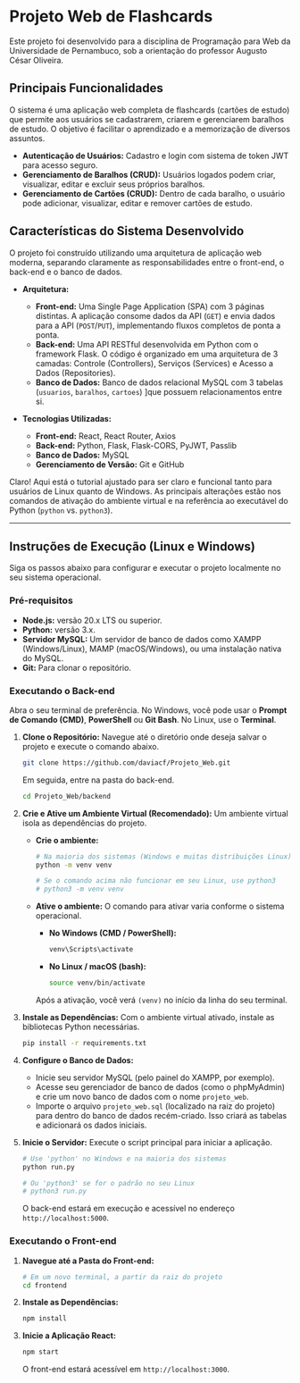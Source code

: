 
# Projeto Web de Flashcards

Este projeto foi desenvolvido para a disciplina de Programação para Web da Universidade de Pernambuco, sob a orientação do professor Augusto César Oliveira.

## Principais Funcionalidades 

O sistema é uma aplicação web completa de flashcards (cartões de estudo) que permite aos usuários se cadastrarem, criarem e gerenciarem baralhos de estudo. O objetivo é facilitar o aprendizado e a memorização de diversos assuntos. 

* **Autenticação de Usuários:** Cadastro e login com sistema de token JWT para acesso seguro. 
* **Gerenciamento de Baralhos (CRUD):** Usuários logados podem criar, visualizar, editar e excluir seus próprios baralhos. 
* **Gerenciamento de Cartões (CRUD):** Dentro de cada baralho, o usuário pode adicionar, visualizar, editar e remover cartões de estudo. 

## Características do Sistema Desenvolvido 

O projeto foi construído utilizando uma arquitetura de aplicação web moderna, separando claramente as responsabilidades entre o front-end, o back-end e o banco de dados. 

* **Arquitetura:**
    * **Front-end:** Uma Single Page Application (SPA) com 3 páginas distintas. A aplicação consome dados da API (`GET`) e envia dados para a API (`POST`/`PUT`), implementando fluxos completos de ponta a ponta.
    * **Back-end:** Uma API RESTful desenvolvida em Python com o framework Flask. O código é organizado em uma arquitetura de 3 camadas: Controle (Controllers), Serviços (Services) e Acesso a Dados (Repositories). 
    * **Banco de Dados:** Banco de dados relacional MySQL com 3 tabelas (`usuarios`, `baralhos`, `cartoes`) ]que possuem relacionamentos entre si. 

* **Tecnologias Utilizadas:**
    * **Front-end:** React, React Router, Axios
    * **Back-end:** Python, Flask, Flask-CORS, PyJWT, Passlib
    * **Banco de Dados:** MySQL
    * **Gerenciamento de Versão:** Git e GitHub

Claro\! Aqui está o tutorial ajustado para ser claro e funcional tanto para usuários de Linux quanto de Windows. As principais alterações estão nos comandos de ativação do ambiente virtual e na referência ao executável do Python (`python` vs. `python3`).

-----

## Instruções de Execução (Linux e Windows)

Siga os passos abaixo para configurar e executar o projeto localmente no seu sistema operacional.

### Pré-requisitos

  * **Node.js:** versão 20.x LTS ou superior.
  * **Python:** versão 3.x.
  * **Servidor MySQL:** Um servidor de banco de dados como XAMPP (Windows/Linux), MAMP (macOS/Windows), ou uma instalação nativa do MySQL.
  * **Git:** Para clonar o repositório.

### Executando o Back-end

Abra o seu terminal de preferência. No Windows, você pode usar o **Prompt de Comando (CMD)**, **PowerShell** ou **Git Bash**. No Linux, use o **Terminal**.

1.  **Clone o Repositório:**
    Navegue até o diretório onde deseja salvar o projeto e execute o comando abaixo.

    ```bash
    git clone https://github.com/daviacf/Projeto_Web.git
    ```

    Em seguida, entre na pasta do back-end.

    ```bash
    cd Projeto_Web/backend
    ```

2.  **Crie e Ative um Ambiente Virtual (Recomendado):**
    Um ambiente virtual isola as dependências do projeto.

      * **Crie o ambiente:**

        ```bash
        # Na maioria dos sistemas (Windows e muitas distribuições Linux)
        python -m venv venv

        # Se o comando acima não funcionar em seu Linux, use python3
        # python3 -m venv venv
        ```

      * **Ative o ambiente:** O comando para ativar varia conforme o sistema operacional.

          * **No Windows (CMD / PowerShell):**

            ```powershell
            venv\Scripts\activate
            ```

          * **No Linux / macOS (bash):**

            ```bash
            source venv/bin/activate
            ```

        Após a ativação, você verá `(venv)` no início da linha do seu terminal.

3.  **Instale as Dependências:**
    Com o ambiente virtual ativado, instale as bibliotecas Python necessárias.

    ```bash
    pip install -r requirements.txt
    ```

4.  **Configure o Banco de Dados:**

      * Inicie seu servidor MySQL (pelo painel do XAMPP, por exemplo).
      * Acesse seu gerenciador de banco de dados (como o phpMyAdmin) e crie um novo banco de dados com o nome `projeto_web`.
      * Importe o arquivo `projeto_web.sql` (localizado na raiz do projeto) para dentro do banco de dados recém-criado. Isso criará as tabelas e adicionará os dados iniciais.

5.  **Inicie o Servidor:**
    Execute o script principal para iniciar a aplicação.

    ```bash
    # Use 'python' no Windows e na maioria dos sistemas
    python run.py

    # Ou 'python3' se for o padrão no seu Linux
    # python3 run.py
    ```

    O back-end estará em execução e acessível no endereço `http://localhost:5000`.

### Executando o Front-end

1.  **Navegue até a Pasta do Front-end:**
    ```bash
    # Em um novo terminal, a partir da raiz do projeto
    cd frontend
    ```

2.  **Instale as Dependências:**
    ```bash
    npm install
    ```

3.  **Inicie a Aplicação React:**
    ```bash
    npm start
    ```
    O front-end estará acessível em `http://localhost:3000`.
